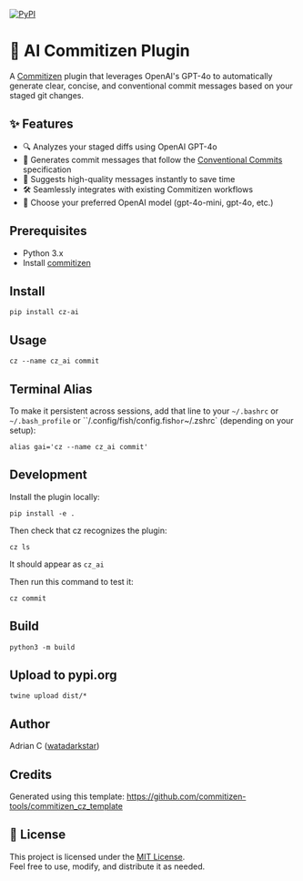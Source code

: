 [![PyPI](https://img.shields.io/pypi/v/cz-ai?label=pypi)](https://pypi.org/project/cz-ai/)

# 🤖 AI Commitizen Plugin

A [Commitizen](https://github.com/commitizen-tools/commitizen) plugin that leverages OpenAI's GPT-4o to automatically generate clear, concise, and conventional commit messages based on your staged git changes.

## ✨ Features

- 🔍 Analyzes your staged diffs using OpenAI GPT-4o
- 🧠 Generates commit messages that follow the [Conventional Commits](https://www.conventionalcommits.org/) specification
- 💬 Suggests high-quality messages instantly to save time
- 🛠️ Seamlessly integrates with existing Commitizen workflows
- 🤖 Choose your preferred OpenAI model (gpt-4o-mini, gpt-4o, etc.)

## Prerequisites

- Python 3.x
- Install [commitizen](https://commitizen-tools.github.io/commitizen/#installation)

## Install

```
pip install cz-ai
```

## Usage

```
cz --name cz_ai commit
```

## Terminal Alias

To make it persistent across sessions, add that line to your `~/.bashrc` or
`~/.bash_profile` or ``/.config/fish/config.fish` or `~/.zshrc` (depending on your setup):

```
alias gai='cz --name cz_ai commit'
```

## Development

Install the plugin locally:

```
pip install -e .
```

Then check that cz recognizes the plugin:

```
cz ls
```

It should appear as `cz_ai`

Then run this command to test it:

```
cz commit
```

## Build

```
python3 -m build
```

## Upload to pypi.org

```
twine upload dist/*
```

## Author

Adrian C ([watadarkstar](https://github.com/watadarkstar/))

## Credits

Generated using this template: https://github.com/commitizen-tools/commitizen_cz_template

## 📄 License

This project is licensed under the [MIT License](LICENSE).  
Feel free to use, modify, and distribute it as needed.
